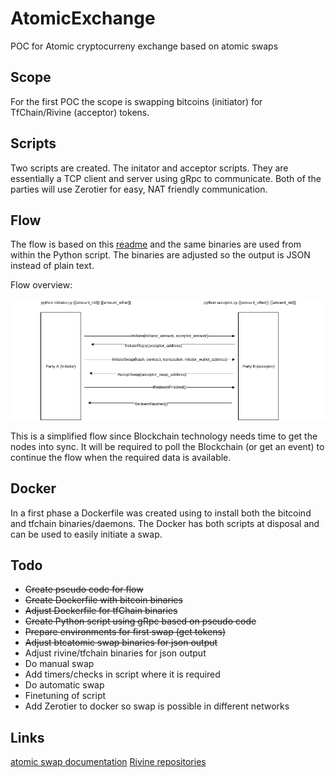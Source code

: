 # AtomicExchange
POC for Atomic cryptocurreny exchange based on atomic swaps

## Scope
For the first POC the scope is swapping bitcoins (initiator) for TfChain/Rivine (acceptor) tokens.
## Scripts
Two scripts are created. The initator and acceptor scripts. They are essentially a TCP client and server using gRpc to communicate. Both of the parties will use Zerotier for easy, NAT friendly communication.

## Flow
The flow is based on this [readme](https://github.com/rivine/rivine/blob/master/doc/atomicswap/atomicswap.md) and the same binaries are used from within the Python script. The binaries are adjusted so the output is JSON instead of plain text.

Flow overview:

![exchangeflow](exchangeflow.png)

This is a simplified flow since Blockchain technology needs time to get the nodes into sync. It will be required to poll the Blockchain (or get an event) to continue the flow when the required data is available.

## Docker
In a first phase a Dockerfile was created using to install both the bitcoind and tfchain binaries/daemons. The Docker has both scripts at disposal and can be used to easily initiate a swap.

## Todo
* ~~Create pseudo code for flow~~
* ~~Create Dockerfile with bitcoin binaries~~
* ~~Adjust Dockerfile for tfChain binaries~~
* ~~Create Python script using gRpc based on pseudo code~~
* ~~Prepare environments for first swap (get tokens)~~
* ~~Adjust btcatomic swap binaries for json output~~
* Adjust rivine/tfchain binaries for json output
* Do manual swap
* Add timers/checks in script where it is required
* Do automatic swap
* Finetuning of script
* Add Zerotier to docker so swap is possible in different networks

## Links
[atomic swap documentation](https://github.com/rivine/rivine/blob/master/doc/atomicswap/atomicswap.md)
[Rivine repositories](https://github.com/rivine/rivine)
